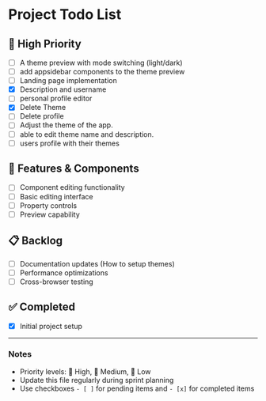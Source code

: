 # Project Todo List

## 🚀 High Priority

- [ ] A theme preview with mode switching (light/dark)
- [ ] add appsidebar components to the theme preview
- [ ] Landing page implementation
- [x] Description and username
- [ ] personal profile editor
- [x] Delete Theme
- [ ] Delete profile
- [ ] Adjust the theme of the app.
- [ ] able to edit theme name and description.
- [ ] users profile with their themes

## 🔧 Features & Components

- [ ] Component editing functionality
- [ ] Basic editing interface
- [ ] Property controls
- [ ] Preview capability

## 📋 Backlog

- [ ] Documentation updates (How to setup themes)
- [ ] Performance optimizations
- [ ] Cross-browser testing

## ✅ Completed

<!-- Move items here when done -->

- [x] Initial project setup

---

### Notes

- Priority levels: 🚀 High, 🔄 Medium, 🐢 Low
- Update this file regularly during sprint planning
- Use checkboxes `- [ ]` for pending items and `- [x]` for completed items
